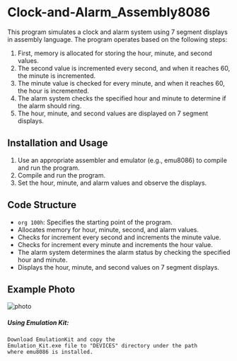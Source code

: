 # Clock-and-Alarm_Assembly8086
This program simulates a clock and alarm system using 7 segment displays in assembly language. The program operates based on the following steps:

1. First, memory is allocated for storing the hour, minute, and second values.
2. The second value is incremented every second, and when it reaches 60, the minute is incremented.
3. The minute value is checked for every minute, and when it reaches 60, the hour is incremented.
4. The alarm system checks the specified hour and minute to determine if the alarm should ring.
5. The hour, minute, and second values are displayed on 7 segment displays.

## Installation and Usage

1. Use an appropriate assembler and emulator (e.g., emu8086) to compile and run the program.
2. Compile and run the program.
3. Set the hour, minute, and alarm values and observe the displays.

## Code Structure

- `org 100h`: Specifies the starting point of the program.
- Allocates memory for hour, minute, second, and alarm values.
- Checks for increment every second and increments the minute value.
- Checks for increment every minute and increments the hour value.
- The alarm system determines the alarm status by checking the specified hour and minute.
- Displays the hour, minute, and second values on 7 segment displays.

## Example Photo
![photo](https://github.com/user-attachments/assets/d924222d-010c-4816-8f0d-e5390fa77e1b)

##### Using Emulation Kit:
```
Download EmulationKit and copy the 
Emulation_Kit.exe file to "DEVICES" directory under the path 
where emu8086 is installed.
